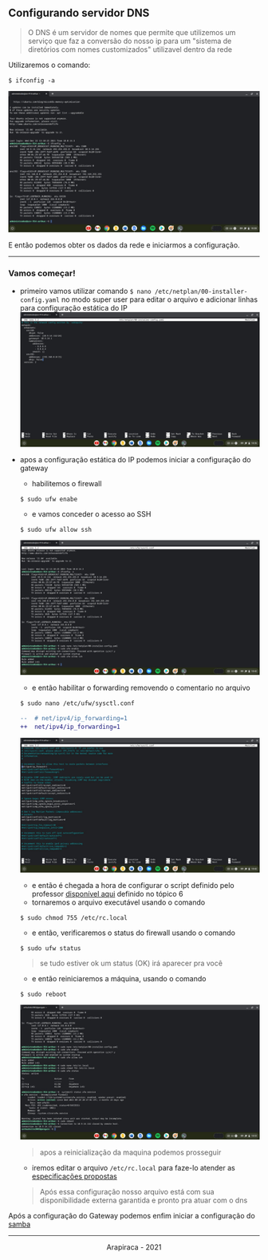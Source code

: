 ## Configurando servidor DNS

> O DNS é um servidor de nomes que permite que utilizemos um serviço que faz a conversão do nosso ip para um "sistema de diretórios com nomes customizados" utilizavel dentro da rede

Utilizaremos o comando:

```shell
$ ifconfig -a
```

![obtendo dados da rede](/media/images/2.jpg)

E então podemos obter os dados da rede e iniciarmos a configuração.
___
### Vamos começar!

* primeiro vamos utilizar comando `$ nano /etc/netplan/00-installer-config.yaml` no modo super user para editar o arquivo e adicionar linhas para configuração estática do IP
![arquivo 00-instaler-config.yml](../media/images/3.jpg)


* apos a configuração estática do IP podemos iniciar a configuração do gateway
  * habilitemos o firewall
  ```shell
  $ sudo ufw enabe
  ```
  * e vamos conceder o acesso ao SSH
  ```shell
  $ sudo ufw allow ssh
  ```
  ![imagem de habilitação do fi](../media/images/4.jpg)
  * e então habilitar o forwarding removendo o comentario no arquivo
  ```shell
  $ sudo nano /etc/ufw/sysctl.conf
  ```
  ```diff
  --  # net/ipv4/ip_forwarding=1
  ++  net/ipv4/ip_forwarding=1
  ```
  ![imagem de habilitação do fi](../media/images/5.jpg)
  * e então é chegada a hora de configurar o script definido pelo professor [disponível aqui](https://github.com/alaelson/labredes2021/blob/main/network/nat/readme.md) definido no tópico 6
  * tornaremos o arquivo executável usando o comando
  ```shell
  $ sudo chmod 755 /etc/rc.local
  ```
  * e então, verificaremos o status do firewall usando o comando
  ```shell
  $ sudo ufw status
  ```
  > se tudo estiver ok um status (OK) irá aparecer pra você
  * e então reiniciaremos a máquina, usando o comando
  ```shell
  $ sudo reboot
  ```
  ![rebooting system](../media/images/6.jpg)
  > apos a reinicialização da maquina podemos prosseguir
  * iremos editar o arquivo `/etc/rc.local` para faze-lo atender as [especificações propostas](https://github.com/alaelson/labredes2021/blob/main/network/nat/readme.md) 
  > Após essa configuração nosso arquivo está com sua disponibilidade externa garantida e pronto pra atuar com o dns

Após a configuração do Gateway podemos enfim iniciar a configuração do [samba](../samba)
___
<p align="center"> Arapiraca - 2021 </p>